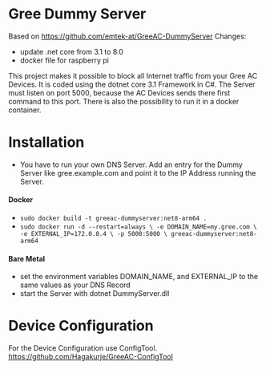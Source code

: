 # Gree Dummy Server
Based on https://github.com/emtek-at/GreeAC-DummyServer
Changes:
* update .net core from 3.1 to 8.0
* docker file for raspberry pi

This project makes it possible to block all Internet traffic from your Gree AC Devices. 
It is coded using the dotnet core 3.1 Framework in C#. The Server must listen on port 5000, because the AC Devices sends there first command to this port.
There is also the possibility to run it in a docker container.

# Installation
* You have to run your own DNS Server. Add an entry for the Dummy Server like gree.example.com and point it to the IP Address running the Server.
#### Docker
* `sudo docker build -t greeac-dummyserver:net8-arm64 .`
* `sudo docker run -d --restart=always \
  -e DOMAIN_NAME=my.gree.com \
  -e EXTERNAL_IP=172.0.0.4 \
  -p 5000:5000 \
  greeac-dummyserver:net8-arm64`
#### Bare Metal
* set the environment variables DOMAIN_NAME, and EXTERNAL_IP to the same values as your DNS Record
* start the Server with dotnet DummyServer.dll

# Device Configuration
For the Device Configuration use ConfigTool. https://github.com/Hagakurje/GreeAC-ConfigTool
